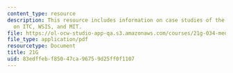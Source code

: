 ```yaml
---
content_type: resource
description: This resource includes information on case studies of the final project
  on ITC, WSIS, and MIT.
file: https://ol-ocw-studio-app-qa.s3.amazonaws.com/courses/21g-034-media-education-and-the-marketplace-fall-2005/83edffebf85047ca96759d25ff0f1107_MIT21G_034F05_finalproject.pdf
file_type: application/pdf
resourcetype: Document
title: 21G
uid: 83edffeb-f850-47ca-9675-9d25ff0f1107
---
```

